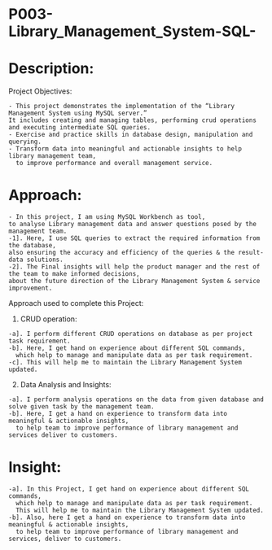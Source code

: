 # P003-Library_Management_System-SQL-

# Description:

  Project Objectives:
    
    - This project demonstrates the implementation of the “Library Management System using MySQL server.” 
    It includes creating and managing tables, performing crud operations and executing intermediate SQL queries. 
    - Exercise and practice skills in database design, manipulation and querying. 
    - Transform data into meaningful and actionable insights to help library management team,
      to improve performance and overall management service.
  
# Approach:
    
    - In this project, I am using MySQL Workbench as tool,
    to analyse Library management data and answer questions posed by the management team. 
    -1]. Here, I use SQL queries to extract the required information from the database, 
    also ensuring the accuracy and efficiency of the queries & the result-data solutions.
    -2]. The Final insights will help the product manager and the rest of the team to make informed decisions,
    about the future direction of the Library Management System & service improvement.
    
  Approach used to complete this Project:

  1)	CRUD operation:
    
    -a]. I perform different CRUD operations on database as per project task requirement. 
    -b]. Here, I get hand on experience about different SQL commands, 
      which help to manage and manipulate data as per task requirement. 
    -c]. This will help me to maintain the Library Management System updated.

  2)	Data Analysis and Insights: 
    
    -a]. I perform analysis operations on the data from given database and solve given task by the management team. 
    -b]. Here, I get a hand on experience to transform data into meaningful & actionable insights,
      to help team to improve performance of library management and services deliver to customers.

# Insight:

    -a]. In this Project, I get hand on experience about different SQL commands, 
      which help to manage and manipulate data as per task requirement. 
      This will help me to maintain the Library Management System updated.
    -b]. Also, here I get a hand on experience to transform data into meaningful & actionable insights,
      to help team to improve performance of library management and services, deliver to customers.

